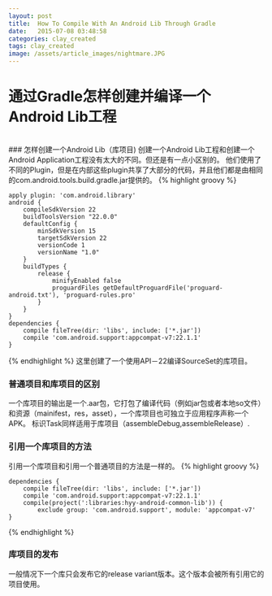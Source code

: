 ```yaml
---
layout: post
title:  How To Compile With An Android Lib Through Gradle
date:   2015-07-08 03:48:58
categories: clay_created
tags: clay_created
image: /assets/article_images/nightmare.JPG
---
```

# 通过Gradle怎样创建并编译一个Android Lib工程
<br/>
### 怎样创建一个Android Lib（库项目)
创建一个Android Lib工程和创建一个Android Application工程没有太大的不同。但还是有一点小区别的。
他们使用了不同的Plugin，但是在内部这些plugin共享了大部分的代码，并且他们都是由相同的com.android.tools.build.gradle.jar提供的。
{% highlight groovy %}

    apply plugin: 'com.android.library'
    android {
        compileSdkVersion 22
        buildToolsVersion "22.0.0"
        defaultConfig {
            minSdkVersion 15
            targetSdkVersion 22
            versionCode 1
            versionName "1.0"
        }
        buildTypes {
            release {
                minifyEnabled false
                proguardFiles getDefaultProguardFile('proguard-android.txt'), 'proguard-rules.pro'
            }
        }
    }
    dependencies {
        compile fileTree(dir: 'libs', include: ['*.jar'])
        compile 'com.android.support:appcompat-v7:22.1.1'
    }
{% endhighlight %}
这里创建了一个使用API－22编译SourceSet的库项目。

### 普通项目和库项目的区别
一个库项目的输出是一个.aar包，它打包了编译代码（例如jar包或者本地so文件）和资源（mainifest，res，asset），一个库项目也可独立于应用程序声称一个APK。
标识Task同样适用于库项目（assembleDebug,assembleRelease）.

### 引用一个库项目的方法
引用一个库项目和引用一个普通项目的方法是一样的。
{% highlight groovy %}

    dependencies {
        compile fileTree(dir: 'libs', include: ['*.jar'])
        compile 'com.android.support:appcompat-v7:22.1.1'
        compile(project(':libraries:hyy-android-common-lib')) {
            exclude group: 'com.android.support', module: 'appcompat-v7'
    }
{% endhighlight %}

### 库项目的发布
一般情况下一个库只会发布它的release variant版本。这个版本会被所有引用它的项目使用。


